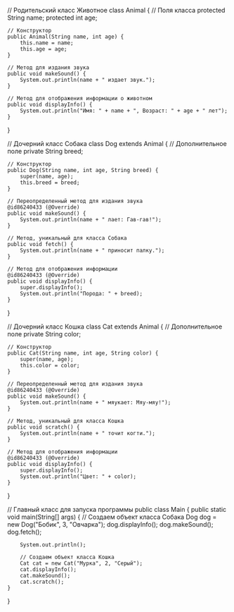 // Родительский класс Животное
class Animal {
    // Поля класса
    protected String name;
    protected int age;

    // Конструктор
    public Animal(String name, int age) {
        this.name = name;
        this.age = age;
    }

    // Метод для издания звука
    public void makeSound() {
        System.out.println(name + " издает звук.");
    }

    // Метод для отображения информации о животном
    public void displayInfo() {
        System.out.println("Имя: " + name + ", Возраст: " + age + " лет");
    }
}

// Дочерний класс Собака
class Dog extends Animal {
    // Дополнительное поле
    private String breed;

    // Конструктор
    public Dog(String name, int age, String breed) {
        super(name, age);
        this.breed = breed;
    }

    // Переопределенный метод для издания звука
    @id86240433 (@Override)
    public void makeSound() {
        System.out.println(name + " лает: Гав-гав!");
    }

    // Метод, уникальный для класса Собака
    public void fetch() {
        System.out.println(name + " приносит палку.");
    }

    // Метод для отображения информации
    @id86240433 (@Override)
    public void displayInfo() {
        super.displayInfo();
        System.out.println("Порода: " + breed);
    }
}

// Дочерний класс Кошка
class Cat extends Animal {
    // Дополнительное поле
    private String color;

    // Конструктор
    public Cat(String name, int age, String color) {
        super(name, age);
        this.color = color;
    }

    // Переопределенный метод для издания звука
    @id86240433 (@Override)
    public void makeSound() {
        System.out.println(name + " мяукает: Мяу-мяу!");
    }

    // Метод, уникальный для класса Кошка
    public void scratch() {
        System.out.println(name + " точит когти.");
    }

    // Метод для отображения информации
    @id86240433 (@Override)
    public void displayInfo() {
        super.displayInfo();
        System.out.println("Цвет: " + color);
    }
}

// Главный класс для запуска программы
public class Main {
    public static void main(String[] args) {
        // Создаем объект класса Собака
        Dog dog = new Dog("Бобик", 3, "Овчарка");
        dog.displayInfo();
        dog.makeSound();
        dog.fetch();

        System.out.println();

        // Создаем объект класса Кошка
        Cat cat = new Cat("Мурка", 2, "Серый");
        cat.displayInfo();
        cat.makeSound();
        cat.scratch();
    }
}
